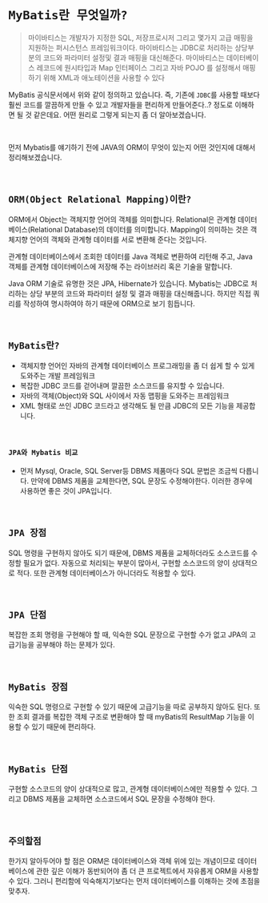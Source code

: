 # `MyBatis란 무엇일까?`

> 마이바티스는 개발자가 지정한 SQL, 저장프로시저 그리고 몇가지 고급 매핑을 지원하는 퍼시스턴스 프레임워크이다. 
> 마이바티스는 JDBC로 처리하는 상당부분의 코드와 파라미터 설정및 결과 매핑을 대신해준다. 
> 마이바티스는 데이터베이스 레코드에 원시타입과 Map 인터페이스 그리고 자바 POJO 를 설정해서 매핑하기 위해 XML과 애노테이션을 사용할 수 있다

MyBatis 공식문서에서 위와 같이 정의하고 있습니다. 즉, 기존에 `JDBC`를 사용할 때보다 훨씬 코드를 깔끔하게 만들 수 있고 개발자들을 편리하게 만들어준다..? 정도로 이해하면 될 것 같은데요. 어떤 원리로 그렇게 되는지 좀 더 알아보겠습니다. 

<br>


먼저 Mybatis를 얘기하기 전에 JAVA의 ORM이 무엇이 있는지 어떤 것인지에 대해서 정리해보겠습니다.

<br>

## `ORM(Object Relational Mapping)이란?`

ORM에서 Object는 객체지향 언어의 객체를 의미합니다. Relational은 관계형 데이터베이스(Relational Database)의 데이터를 의미합니다. Mapping이 의미하는 것은 객체지향 언어의 객체와 관계형 데이터를 서로 변환해 준다는 것입니다.

관계형 데이터베이스에서 조회한 데이터를 Java 객체로 변환하여 리턴해 주고, Java 객체를 관계형 데이터베이스에 저장해 주는 라이브러리 혹은 기술을 말합니다.

Java ORM 기술로 유명한 것은 JPA, Hibernate가 있습니다. Mybatis는 JDBC로 처리하는 상당 부분의 코드와 파라미터 설정 및 결과 매핑을 대신해줍니다. 하지만 직접 쿼리를 작성하여 명시하여야 하기 때문에 ORM으로 보기 힘듭니다.

<br>


## `MyBatis란?`

- 객체지향 언어인 자바의 관계형 데이터베이스 프로그래밍을 좀 더 쉽게 할 수 있게 도와주는 개발 프레임워크
- 복잡한 JDBC 코드를 걷어내며 깔끔한 소스코드를 유지할 수 있습니다.
- 자바의 객체(Object)와 SQL 사이에서 자동 맵핑을 도와주는 프레임워크
- XML 형태로 쓰인 JDBC 코드라고 생각해도 될 만큼 JDBC의 모든 기능을 제공합니다.

<br>


### `JPA와 Mybatis 비교`

- 먼저 Mysql, Oracle, SQL Server등 DBMS 제품마다 SQL 문법은 조금씩 다릅니다. 만약에 DBMS 제품을 교체한다면, SQL 문장도 수정해야한다. 이러한 경우에 사용하면 좋은 것이 JPA입니다. 
   

<br>

## `JPA 장점`

SQL 명령을 구현하지 않아도 되기 때문에, DBMS 제품을 교체하더라도 소스코드를 수정할 필요가 없다. 자동으로 처리되는 부분이 많아서, 구현할 소스코드의 양이 상대적으로 적다. 또한 관계형 데이터베이스가 아니더라도 적용할 수 있다.

<br>

## `JPA 단점`

복잡한 조회 명령을 구현해야 할 때, 익숙한 SQL 문장으로 구현할 수가 없고 JPA의 고급기능을 공부해야 하는 문제가 있다.

<br>

## `MyBatis 장점`

익숙한 SQL 명령으로 구현할 수 있기 때문에 고급기능을 따로 공부하지 않아도 된다. 또한 조회 결과를 복잡한 객체 구조로 변환해야 할 때 myBatis의 ResultMap 기능을 이용할 수 있기 때문에 편리하다.

<br>

## `MyBatis 단점`

구현할 소스코드의 양이 상대적으로 많고, 관계형 데이터베이스에만 적용할 수 있다. 그리고 DBMS 제품을 교체하면 소스코드에서 SQL 문장을 수정해야 한다.

<br>

## `주의할점`

한가지 알아두어야 할 점은 ORM은 데이터베이스와 객체 위에 있는 개념이므로 데이터베이스에 관한 깊은 이해가 동반되어야 좀 더 큰 프로젝트에서 자유롭게 ORM을 사용할 수 있다. 그러니 편리함에 익숙해지기보다는 먼저 데이터베이스를 이해하는 것에 초점을 맞추자.